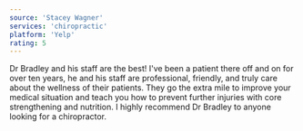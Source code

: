 ```yaml
---
source: 'Stacey Wagner'
services: 'chiropractic'
platform: 'Yelp'
rating: 5
---
```


Dr Bradley and his staff are the best! I've been a patient there off and on for over ten years, he and his staff are professional, friendly, and truly care about the wellness of their patients. They go the extra mile to improve your medical situation and teach you how to prevent further injuries with core strengthening and nutrition. I highly recommend Dr Bradley to anyone looking for a chiropractor.

